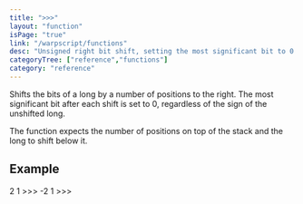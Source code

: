 ```yaml
---
title: ">>>"
layout: "function"
isPage: "true"
link: "/warpscript/functions"
desc: "Unsigned right bit shift, setting the most significant bit to 0."
categoryTree: ["reference","functions"]
category: "reference"
---
```

 
Shifts the bits of a long by a number of positions to the right. The most significant bit after each shift is set to 0, regardless of the sign of the unshifted long.

The function expects the number of positions on top of the stack and the long to shift below it.

## Example ##

<warp10-warpscript-widget>2 1 >>>
-2 1 >>>
</warp10-warpscript-widget>    
